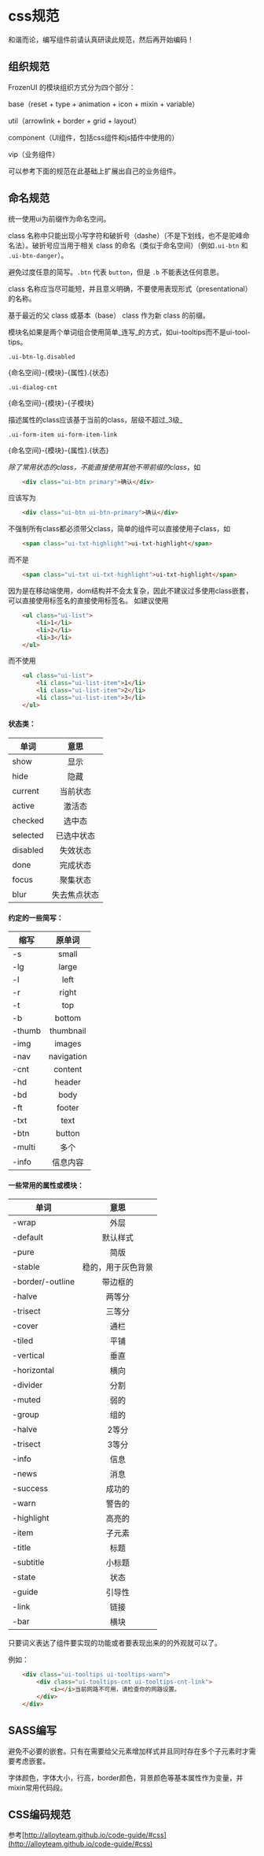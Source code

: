 css规范
===

和谐而论，编写组件前请认真研读此规范，然后再开始编码！

## 组织规范

FrozenUI 的模块组织方式分为四个部分：

base（reset + type + animation + icon + mixin + variable）

util（arrowlink + border + grid + layout）

component（UI组件，包括css组件和js插件中使用的）

vip（业务组件）

可以参考下面的规范在此基础上扩展出自己的业务组件。


## 命名规范

统一使用ui为前缀作为命名空间。

class 名称中只能出现小写字符和破折号（dashe）（不是下划线，也不是驼峰命名法）。破折号应当用于相关 class 的命名（类似于命名空间）（例如`.ui-btn` 和 `.ui-btn-danger`）。

避免过度任意的简写。`.btn` 代表 `button`，但是 `.b` 不能表达任何意思。

class 名称应当尽可能短，并且意义明确，不要使用表现形式（presentational）的名称。

基于最近的父 class 或基本（base） class 作为新 class 的前缀。

模块名如果是两个单词组合使用简单_连写_的方式，如ui-tooltips而不是ui-tool-tips。

`.ui-btn-lg.disabled `

{命名空间}-{模块}-{属性}.{状态}

`.ui-dialog-cnt` 

{命名空间}-{模块}-{子模块}

描述属性的class应该基于当前的class，层级不超过_3级_

`.ui-form-item ui-form-item-link`

{命名空间}-{模块}-{属性}.{状态}



_除了常用状态的class，不能直接使用其他不带前缀的class_，如

````html
	<div class="ui-btn primary">确认</div>
````

应该写为

````html
	<div class="ui-btn ui-btn-primary">确认</div>
````

不强制所有class都必须带父class，简单的组件可以直接使用子class，如


````html
	<span class="ui-txt-highlight">ui-txt-highlight</span>
````
	
而不是

````html
	<span class="ui-txt ui-txt-highlight">ui-txt-highlight</span>
````

因为是在移动端使用，dom结构并不会太复杂，因此不建议过多使用class嵌套，可以直接使用标签名的直接使用标签名。
如建议使用

````html
	<ul class="ui-list">
		<li>1</li>
		<li>2</li>
		<li>3</li>
	</ul>
````
	
而不使用

````html
	<ul class="ui-list">
		<li class="ui-list-item">1</li>
		<li class="ui-list-item">2</li>
		<li class="ui-list-item">3</li>
	</ul>
````

#### 状态类：

|  单词  |    意思    | 
| ------------- |:-------------:|
|show|显示|
|hide|隐藏|
|current|当前状态|
|active| 激活态|
|checked|选中态|
|selected|已选中状态|
|disabled|失效状态|
|done|完成状态|
|focus|聚集状态|
|blur|失去焦点状态|


#### 约定的一些简写：

|  缩写    |    原单词    | 
| ------------- |:-------------:|
| -s     | small | 
|-lg  | large | 
|-l| left  | 
|-r|right|
|-t|top|
|-b|bottom|
|-thumb|thumbnail|
|-img|images|
|-nav|navigation|
| -cnt | content | 
|-hd  | header| 
|-bd| body| 
|-ft|footer|
|-txt|text|
|-btn|button|
|-multi|多个|
|-info| 信息内容 |

#### 一些常用的属性或模块：

|  单词  |    意思    | 
| ------------- |:-------------:|
|-wrap|外层|
| -default | 默认样式 | 
|-pure|简版 |
|-stable|稳的，用于灰色背景|
|-border/-outline|带边框的| 
|-halve|两等分|
|-trisect|三等分|
|-cover|通栏|
|-tiled|平铺|
|-vertical|垂直|
|-horizontal|横向|
|-divider|分割|
|-muted  | 弱的 | 
|-group|组的|
|-halve|2等分|
|-trisect|3等分|
|-info|信息|
|-news|消息|
|-success|成功的|
|-warn|警告的|
|-highlight|高亮的|
|-item|子元素|
|-title|标题|
|-subtitle|小标题|
|-state|状态|
|-guide|引导性|
|-link|链接|
|-bar|横块|


只要词义表达了组件要实现的功能或者要表现出来的的外观就可以了。

例如：
````html
	<div class="ui-tooltips ui-tooltips-warn">
        <div class="ui-tooltips-cnt ui-tooltips-cnt-link">
            <i></i>当前网路不可用，请检查你的网路设置。
        </div>
    </div>
````
## SASS编写

避免不必要的嵌套。只有在需要给父元素增加样式并且同时存在多个子元素时才需要考虑嵌套。

字体颜色，字体大小，行高，border颜色，背景颜色等基本属性作为变量，并mixin常用代码段。


## CSS编码规范

参考[http://alloyteam.github.io/code-guide/#css](http://alloyteam.github.io/code-guide/#css)